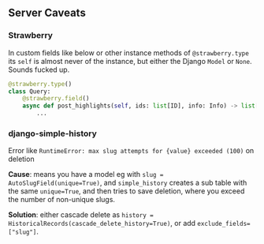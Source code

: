 ## Server Caveats

### Strawberry

In custom fields like below or other instance methods of `@strawberry.type` its `self` is almost never of the instance, but either the Django `Model` or `None`. Sounds fucked up.

```py
@strawberry.type()
class Query:
    @strawberry.field()
    async def post_highlights(self, ids: list[ID], info: Info) -> list[...]:
		...
```

### django-simple-history

Error like `RuntimeError: max slug attempts for {value} exceeded (100)` on deletion

**Cause**: means you have a model eg with `slug = AutoSlugField(unique=True)`, and `simple_history` creates a sub table with the same `unique=True`, and then tries to save deletion, where you exceed the number of non-unique slugs.

**Solution**: either cascade delete as `history = HistoricalRecords(cascade_delete_history=True)`, or add `exclude_fields=["slug"]`.

